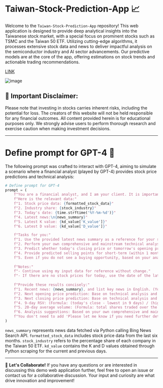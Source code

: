 # Taiwan-Stock-Prediction-App 📈

Welcome to the `Taiwan-Stock-Prediction-App` repository! This web application is designed to provide deep analytical insights into the Taiwanese stock market, with a special focus on prominent stocks such as TSMC and the Taiwan 50 ETF. Utilizing cutting-edge algorithms, it processes extensive stock data and news to deliver impactful analysis on the semiconductor industry and AI sector advancements. Our predictive models are at the core of the app, offering estimations on stock trends and actionable trading recommendations.

[LINK](https://jackyleedesign.github.io/chatGPT4o-taiwan-stocks-prediction/)

![image](https://raw.githubusercontent.com/JackyLeeDesign/chatGPT4o-taiwan-stocks-prediction/main/demo.png)

## 🚨 Important Disclaimer:
Please note that investing in stocks carries inherent risks, including the potential for loss. The creators of this website will not be held responsible for any financial outcomes. All content provided herein is for educational purposes only. We strongly advise users to perform thorough research and exercise caution when making investment decisions.

---

# Define prompt for GPT-4 🤖
The following prompt was crafted to interact with GPT-4, aiming to simulate a scenario where a financial analyst (played by GPT-4) provides stock price predictions and technical analysis:

```python
# Define prompt for GPT-4  
prompt = (  
    f"You are a financial analyst, and I am your client. It is important to maintain my trust by providing insightful and accurate stock predictions and analysis."  
    f"Here is the relevant data:"  
    f"1. Stock price data: {formatted_stock_data}"  
    f"2. Industry share: {stock_industry}"  
    f"3. Today's date: {time.strftime('%Y-%m-%d')}"  
    f"4. Latest news:\n{news_summary}"  
    f"5. Latest K value: {kd_value['K_value']}"  
    f"6. Latest D value: {kd_value['D_value']}" 

    f"Tasks for you:"  
    f"1. Use the provided latest news summary as a reference for your stock trend analysis."
    f"2. Perform your own comprehensive and mainstream technical analysis."
    f"3. Predict whether today's closing price or tomorrow's opening price indicates a buying opportunity. Clearly highlight if it is."
    f"4. Provide predicted selling points for short-term (within 1 month), mid-term (1-3 months), and long-term (3-6 months) holdings."
    f"5. Even if you do not see a buying opportunity, based on your analysis, explain why you don't favor the future trend."
    
    f"Notes:"
    f"- Continue using my input data for reference without change."
    f"- If there are no stock prices for today, use the date of the latest stock data as today's date."
    
    f"Provide these results concisely:"
    f"1. Recent news: {news_summary}, and list key news in English. (You don't need to mention 'Translated to English')"
    f"2. Next opening price prediction: Base on technical analysis and data, e.g., 1xx.x (TWD)"       
    f"3. Next closing price prediction: Base on technical analysis and data, e.g., 1xx.x (TWD)"  
    f"4. 9-day RSV: (Formula: (today's close - lowest in 9 days) / (highest in 9 days - lowest in 9 days) * 100)"  
    f"5. 20-day average volume: (Formula: total shares traded over the last 20 days / 20 days)"  
    f"6. Analysis suggestions: Based on your own comprehensive and mainstream technical analysis and current affairs, suggest actions such as 'buy', 'sell', 'hold', etc., and comment on future trends if not favorable."
    f"You don't need to add 'Please let me know if you need further details or additional analysis.' at the end"
)
```

`news_summary` represents news data fetched via Python calling Bing News Search API.
`formatted_stock_data` includes stock price data from the last six months.
`stock_industry` refers to the percentage share of each company in the Taiwan 50 ETF.
`kd_value` contains the K and D values obtained through Python scraping for the current and previous days.

---

🤝 **Let's Collaborate!**
If you have any questions or are interested in discussing this demo web application further, feel free to open an issue or contact us for a collaborative discussion. Your input and curiosity are what drive innovation and improvement!
